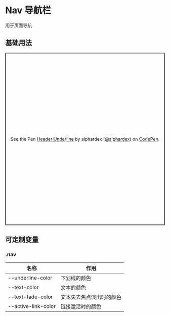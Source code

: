 # Nav 导航栏

用于页面导航

## 基础用法

<p class="codepen" data-height="545" data-theme-id="dark" data-default-tab="js,result" data-user="alphardex" data-slug-hash="JjoqbNP" style="height: 545px; box-sizing: border-box; display: flex; align-items: center; justify-content: center; border: 2px solid; margin: 1em 0; padding: 1em;" data-pen-title="Header Underline">
  <span>See the Pen <a href="https://codepen.io/alphardex/pen/JjoqbNP">
  Header Underline</a> by alphardex (<a href="https://codepen.io/alphardex">@alphardex</a>)
  on <a href="https://codepen.io">CodePen</a>.</span>
</p>
<script async src="https://static.codepen.io/assets/embed/ei.js"></script>

## 可定制变量

### .nav

| 名称                | 作用                     |
| ------------------- | ------------------------ |
| --underline-color   | 下划线的颜色             |
| --text-color        | 文本的颜色               |
| --text-fade-color   | 文本失去焦点淡出时的颜色 |
| --active-link-color | 链接激活时的颜色         |
